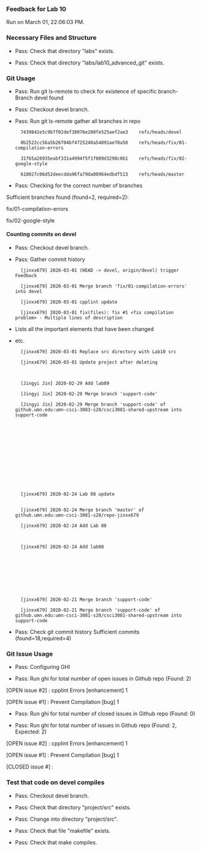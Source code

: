 ### Feedback for Lab 10

Run on March 01, 22:06:03 PM.


### Necessary Files and Structure

+ Pass: Check that directory "labs" exists.

+ Pass: Check that directory "labs/lab10_advanced_git" exists.


### Git Usage

+ Pass: Run git ls-remote to check for existence of specific branch- Branch devel found

+ Pass: Checkout devel branch.



+ Pass: Run git ls-remote gather all branches in repo

		7439842e5c9b7f02def38076e280fe525aef2ae3	refs/heads/devel

		0b2522cc56a5b26f04bf4725240a54891ae70a58	refs/heads/fix/01-compilation-errors

		31f65a28935eabf331a4994f5f1f089d3290c0b1	refs/heads/fix/02-google-style

		618027c06d52deecdda96fa79da08964edbdf513	refs/heads/master



+ Pass: Checking for the correct number of branches

Sufficient branches found (found=2, required=2):

fix/01-compilation-errors

fix/02-google-style


#### Counting commits on devel

+ Pass: Checkout devel branch.



+ Pass: Gather commit history

		[jinxx679] 2020-03-01 (HEAD -> devel, origin/devel) trigger Feedback 

		[jinxx679] 2020-03-01 Merge branch 'fix/01-compilation-errors' into devel 

		[jinxx679] 2020-03-01 cpplint update 

		[jinxx679] 2020-03-01 fix(files): fix #1 <fix compilation problem> - Multiple lines of description
- Lists all the important elements that have been changed
- etc.


		[jinxx679] 2020-03-01 Replace src directory with Lab10 src 

		[jinxx679] 2020-03-01 Update project after deleting 



		[Jingyi Jin] 2020-02-29 Add lab09 

		[Jingyi Jin] 2020-02-29 Merge branch 'support-code' 

		[Jingyi Jin] 2020-02-29 Merge branch 'support-code' of github.umn.edu:umn-csci-3083-s20/csci3081-shared-upstream into support-code 














		[jinxx679] 2020-02-24 Lab 08 update 


		[jinxx679] 2020-02-24 Merge branch 'master' of github.umn.edu:umn-csci-3081-s20/repo-jinxx679 

		[jinxx679] 2020-02-24 Add Lab 08 



		[jinxx679] 2020-02-24 Add lab08 









		[jinxx679] 2020-02-21 Merge branch 'support-code' 

		[jinxx679] 2020-02-21 Merge branch 'support-code' of github.umn.edu:umn-csci-3081-s20/csci3081-shared-upstream into support-code 





+ Pass: Check git commit history
Sufficient commits (found=18,required=4)


### Git Issue Usage

+ Pass: Configuring GHI

+ Pass: Run ghi for total number of open issues in Github repo (Found: 2)

[OPEN issue #2] :  cpplint Errors [enhancement] 1

[OPEN issue #1] :  Prevent Compilation [bug] 1





+ Pass: Run ghi for total number of closed issues in Github repo (Found: 0)

+ Pass: Run ghi for total number of issues in Github repo (Found: 2, Expected: 2) 

 [OPEN issue #2] :  cpplint Errors [enhancement] 1

[OPEN issue #1] :  Prevent Compilation [bug] 1

[CLOSED issue #] : 

 




### Test that code on  devel compiles

+ Pass: Checkout devel branch.



+ Pass: Check that directory "project/src" exists.

+ Pass: Change into directory "project/src".

+ Pass: Check that file "makefile" exists.

+ Pass: Check that make compiles.



